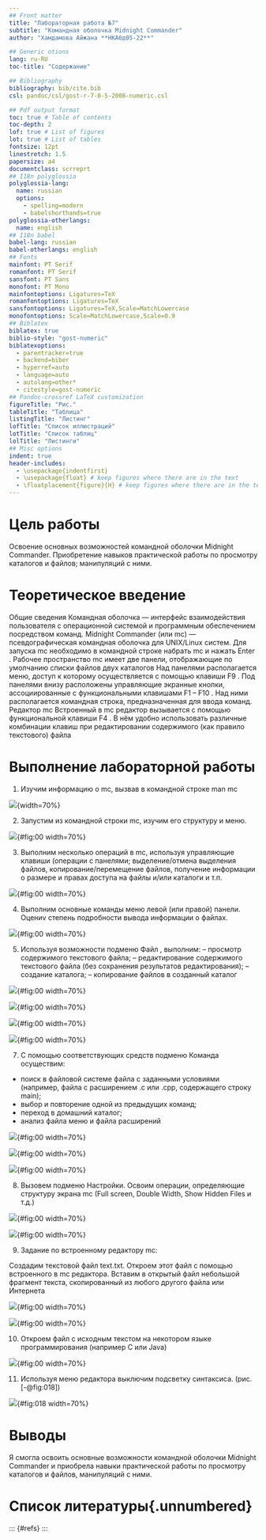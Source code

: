```yaml
---
## Front matter
title: "Лабораторная работа №7"
subtitle: "Командная оболочка Midnight Commander"
author: "Хамдамова Айжана **НКАбд05-22**"

## Generic otions
lang: ru-RU
toc-title: "Содержание"

## Bibliography
bibliography: bib/cite.bib
csl: pandoc/csl/gost-r-7-0-5-2008-numeric.csl

## Pdf output format
toc: true # Table of contents
toc-depth: 2
lof: true # List of figures
lot: true # List of tables
fontsize: 12pt
linestretch: 1.5
papersize: a4
documentclass: scrreprt
## I18n polyglossia
polyglossia-lang:
  name: russian
  options:
	- spelling=modern
	- babelshorthands=true
polyglossia-otherlangs:
  name: english
## I18n babel
babel-lang: russian
babel-otherlangs: english
## Fonts
mainfont: PT Serif
romanfont: PT Serif
sansfont: PT Sans
monofont: PT Mono
mainfontoptions: Ligatures=TeX
romanfontoptions: Ligatures=TeX
sansfontoptions: Ligatures=TeX,Scale=MatchLowercase
monofontoptions: Scale=MatchLowercase,Scale=0.9
## Biblatex
biblatex: true
biblio-style: "gost-numeric"
biblatexoptions:
  - parentracker=true
  - backend=biber
  - hyperref=auto
  - language=auto
  - autolang=other*
  - citestyle=gost-numeric
## Pandoc-crossref LaTeX customization
figureTitle: "Рис."
tableTitle: "Таблица"
listingTitle: "Листинг"
lofTitle: "Список иллюстраций"
lotTitle: "Список таблиц"
lolTitle: "Листинги"
## Misc options
indent: true
header-includes:
  - \usepackage{indentfirst}
  - \usepackage{float} # keep figures where there are in the text
  - \floatplacement{figure}{H} # keep figures where there are in the text
---
```


# Цель работы

Освоение основных возможностей командной оболочки Midnight Commander. Приобретение навыков практической работы по просмотру каталогов и файлов; манипуляций с ними.



# Теоретическое введение

 Общие сведения
Командная оболочка — интерфейс взаимодействия пользователя с операционной системой и программным обеспечением посредством команд.
Midnight Commander (или mc) — псевдографическая командная оболочка для UNIX/Linux систем. Для запуска mc необходимо в командной строке набрать mc и нажать Enter .
Рабочее пространство mc имеет две панели, отображающие по умолчанию списки файлов двух каталогов
Над панелями располагается меню, доступ к которому осуществляется с помощью клавиши F9 . Под панелями внизу расположены управляющие экранные кнопки, ассоциированные с функциональными клавишами F1 – F10 . Над ними располагается командная строка, предназначенная для ввода команд.
Редактор mc
Встроенный в mc редактор вызывается с помощью функциональной клавиши F4 . В нём
удобно использовать различные комбинации клавиш при редактировании содержимого
(как правило текстового) файла

# Выполнение лабораторной работы

1. Изучим информацию о mc, вызвав в командной строке man mc

![](image/1.png){width=70%}

2. Запустим из командной строки mc, изучим его структуру и меню.

![](image/2.png){#fig:00 width=70%}

3. Выполним несколько операций в mc, используя управляющие клавиши (операции с панелями; выделение/отмена выделения файлов, копирование/перемещение файлов, получение информации о размере и правах доступа на файлы и/или каталоги и т.п.

![](image/3.png){#fig:00 width=70%}

4. Выполним основные команды меню левой (или правой) панели. Оцениv степень подробности вывода информации о файлах.

![](image/4.png){#fig:00 width=70%}

5. Используя возможности подменю Файл , выполним: – просмотр содержимого текстового файла; – редактирование содержимого текстового файла (без сохранения результатов редактирования); – создание каталога; – копирование файлов в созданный каталог

![](image/5.png){#fig:00 width=70%}


![](image/6.png){#fig:00 width=70%}

![](image/7.png){#fig:00 width=70%}

![](image/8.png){#fig:00 width=70%}

7. С помощью соответствующих средств подменю Команда осуществим:
* поиск в файловой системе файла с заданными условиями (например, файла с расширением .c или .cpp, содержащего строку main);
* выбор и повторение одной из предыдущих команд;
* переход в домашний каталог;
* анализ файла меню и файла расширений

![](image/9.png){#fig:00 width=70%}

![](image/10.png){#fig:00 width=70%}

![](image/11.png){#fig:00 width=70%}

8. Вызовем подменю Настройки. Освоим операции, определяющие структуру экрана mc (Full screen, Double Width, Show Hidden Files и т.д.)

![](image/12.png){#fig:00 width=70%}

![](image/13.png){#fig:00 width=70%}

9. Задание по встроенному редактору mc:

Создадим текстовой файл text.txt.
Откроем этот файл с помощью встроенного в mc редактора.
Вставим в открытый файл небольшой фрагмент текста, скопированный из любого другого файла или Интернета

![](image/14.png){#fig:00 width=70%}


![](image/15.png){#fig:00 width=70%}

10. Откроем файл с исходным текстом на некотором языке программирования (например C или Java)

![](image/16.png){#fig:00 width=70%}

11. Используя меню редактора выключим подсветку синтаксиса. (рис. [-@fig:018])


![](image/17.png){#fig:018 width=70%}

# Выводы
Я смогла освоить основные возможности командной оболочки Midnight Commander и приобрела навыки практической работы по просмотру каталогов и файлов, манипуляций с ними.


# Список литературы{.unnumbered}

::: {#refs}
:::
